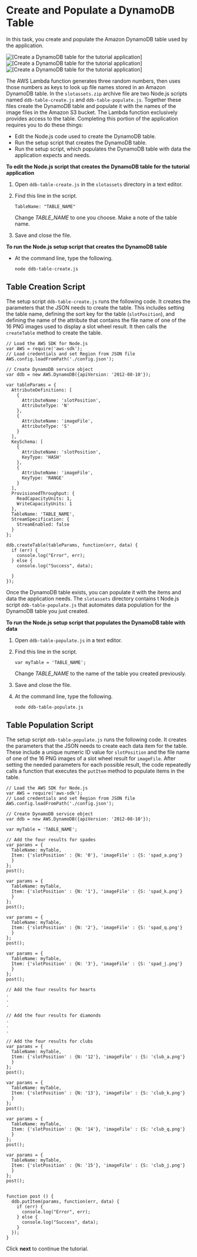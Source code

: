 # Create and Populate a DynamoDB Table<a name="using-lambda-ddb-setup"></a>

In this task, you create and populate the Amazon DynamoDB table used by the application\.

![\[Create a DynamoDB table for the tutorial application\]](http://docs.aws.amazon.com/sdk-for-javascript/v3/developer-guide/images/create-ddb-table.png)![\[Create a DynamoDB table for the tutorial application\]](http://docs.aws.amazon.com/sdk-for-javascript/v3/developer-guide/)![\[Create a DynamoDB table for the tutorial application\]](http://docs.aws.amazon.com/sdk-for-javascript/v3/developer-guide/)

The AWS Lambda function generates three random numbers, then uses those numbers as keys to look up file names stored in an Amazon DynamoDB table\. In the `slotassets.zip` archive file are two Node\.js scripts named `ddb-table-create.js` and `ddb-table-populate.js`\. Together these files create the DynamoDB table and populate it with the names of the image files in the Amazon S3 bucket\. The Lambda function exclusively provides access to the table\. Completing this portion of the application requires you to do these things:
+ Edit the Node\.js code used to create the DynamoDB table\.
+ Run the setup script that creates the DynamoDB table\.
+ Run the setup script, which populates the DynamoDB table with data the application expects and needs\.

**To edit the Node\.js script that creates the DynamoDB table for the tutorial application**

1. Open `ddb-table-create.js` in the `slotassets` directory in a text editor\.

1. Find this line in the script\.

   `TableName: "TABLE_NAME"`

   Change *TABLE\_NAME* to one you choose\. Make a note of the table name\.

1. Save and close the file\.

**To run the Node\.js setup script that creates the DynamoDB table**
+ At the command line, type the following\.

  `node ddb-table-create.js`

## Table Creation Script<a name="using-lambda-ddb-population"></a>

The setup script `ddb-table-create.js` runs the following code\. It creates the parameters that the JSON needs to create the table\. This includes setting the table name, defining the sort key for the table \(`slotPosition`\), and defining the name of the attribute that contains the file name of one of the 16 PNG images used to display a slot wheel result\. It then calls the `createTable` method to create the table\. 

```
// Load the AWS SDK for Node.js
var AWS = require('aws-sdk');
// Load credentials and set Region from JSON file
AWS.config.loadFromPath('./config.json');

// Create DynamoDB service object
var ddb = new AWS.DynamoDB({apiVersion: '2012-08-10'});

var tableParams = {
  AttributeDefinitions: [
    {
      AttributeName: 'slotPosition',
      AttributeType: 'N'
    },
    {
      AttributeName: 'imageFile',
      AttributeType: 'S'
    }
  ],
  KeySchema: [
    {
      AttributeName: 'slotPosition',
      KeyType: 'HASH'
    },
    {
      AttributeName: 'imageFile',
      KeyType: 'RANGE'
    }
  ],
  ProvisionedThroughput: {
    ReadCapacityUnits: 1,
    WriteCapacityUnits: 1
  },
  TableName: 'TABLE_NAME',
  StreamSpecification: {
    StreamEnabled: false
  }
};

ddb.createTable(tableParams, function(err, data) {
  if (err) {
    console.log("Error", err);
  } else {
    console.log("Success", data);

  }
});
```

Once the DynamoDB table exists, you can populate it with the items and data the application needs\. The `slotassets` directory contains t Node\.js script `ddb-table-populate.js` that automates data population for the DynamoDB table you just created\. 

**To run the Node\.js setup script that populates the DynamoDB table with data**

1. Open `ddb-table-populate.js` in a text editor\.

1. Find this line in the script\.

   `var myTable = 'TABLE_NAME';`

   Change *TABLE\_NAME* to the name of the table you created previously\.

1. Save and close the file\.

1. At the command line, type the following\.

   `node ddb-table-populate.js`

## Table Population Script<a name="dynamodb-examples-populate-tables"></a>

The setup script `ddb-table-populate.js` runs the following code\. It creates the parameters that the JSON needs to create each data item for the table\. These include a unique numeric ID value for `slotPosition` and the file name of one of the 16 PNG images of a slot wheel result for `imageFile`\. After setting the needed parameters for each possible result, the code repeatedly calls a function that executes the `putItem` method to populate items in the table\. 

```
// Load the AWS SDK for Node.js
var AWS = require('aws-sdk');
// Load credentials and set Region from JSON file
AWS.config.loadFromPath('./config.json');

// Create DynamoDB service object
var ddb = new AWS.DynamoDB({apiVersion: '2012-08-10'});

var myTable = 'TABLE_NAME';

// Add the four results for spades
var params = {
  TableName: myTable,
  Item: {'slotPosition' : {N: '0'}, 'imageFile' : {S: 'spad_a.png'}
  }
};
post();

var params = {
  TableName: myTable,
  Item: {'slotPosition' : {N: '1'}, 'imageFile' : {S: 'spad_k.png'}
  }
};
post();

var params = {
  TableName: myTable,
  Item: {'slotPosition' : {N: '2'}, 'imageFile' : {S: 'spad_q.png'}
  }
};
post();

var params = {
  TableName: myTable,
  Item: {'slotPosition' : {N: '3'}, 'imageFile' : {S: 'spad_j.png'}
  }
};
post();

// Add the four results for hearts
.
.
.

// Add the four results for diamonds
.
.
.

// Add the four results for clubs
var params = {
  TableName: myTable,
  Item: {'slotPosition' : {N: '12'}, 'imageFile' : {S: 'club_a.png'}
  }
};
post();

var params = {
  TableName: myTable,
  Item: {'slotPosition' : {N: '13'}, 'imageFile' : {S: 'club_k.png'}
  }
};
post();

var params = {
  TableName: myTable,
  Item: {'slotPosition' : {N: '14'}, 'imageFile' : {S: 'club_q.png'}
  }
};
post();

var params = {
  TableName: myTable,
  Item: {'slotPosition' : {N: '15'}, 'imageFile' : {S: 'club_j.png'}
  }
};
post();


function post () {
  ddb.putItem(params, function(err, data) {
    if (err) {
      console.log("Error", err);
    } else {
      console.log("Success", data);
    }
  });
}
```

Click **next** to continue the tutorial\.
